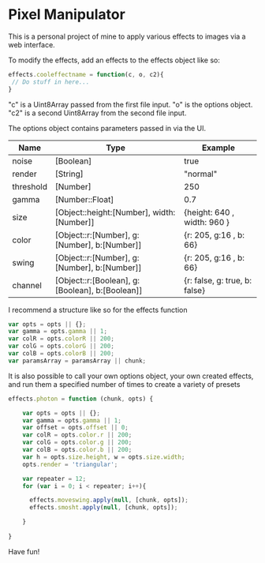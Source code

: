 # Pixel Manipulator

This is a personal project of mine to apply various effects to images via a web interface.


To modify the effects, add an effects to the effects object like so:
```javascript
effects.cooleffectname = function(c, o, c2){
 // Do stuff in here...
}
```

"c" is a Uint8Array passed from the first file input. 
"o" is the options object.
"c2" is a second Uint8Array from the second file input.

The options object contains  parameters passed in via the UI. 

Name | Type | Example
--- | --- | ---
 noise   | [Boolean] | true
 render  | [String] | "normal"
 threshold | [Number] | 250
 gamma   | [Number::Float] | 0.7
 size    | [Object::height:[Number], width:[Number]] | {height: 640 , width: 960 }
 color   | [Object::r:[Number], g:[Number], b:[Number]] | {r: 205, g:16 , b: 66}
 swing   | [Object::r:[Number], g:[Number], b:[Number]]  |{r: 205, g:16 , b: 66}
 channel | [Object::r:[Boolean], g:[Boolean], b:[Boolean]] | {r: false, g: true, b: false}

I recommend a structure like so for the effects function

```javascript
var opts = opts || {};
var gamma = opts.gamma || 1;
var colR = opts.colorR || 200; 
var colG = opts.colorG || 200;
var colB = opts.colorB || 200;
var paramsArray = paramsArray || chunk;
```
 
  It is also possible to call your own options object,
  your own created effects, and run them a specified
  number of times to create a variety of presets

```javascript
effects.photon = function (chunk, opts) {

    var opts = opts || {};
    var gamma = opts.gamma || 1;
    var offset = opts.offset || 0;
    var colR = opts.color.r || 200; 
    var colG = opts.color.g || 200;
    var colB = opts.color.b || 200;
    var h = opts.size.height, w = opts.size.width;
    opts.render = 'triangular';

    var repeater = 12;
    for (var i = 0; i < repeater; i++){

      effects.moveswing.apply(null, [chunk, opts]);
      effects.smosht.apply(null, [chunk, opts]);

    }
    
}
```


Have fun!